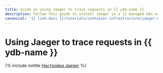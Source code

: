 ```yaml
---
title: Guide on using Jaeger to trace requests in {{ ydb-name }}
description: Follow this guide to install Jaeger in a {{ managed-k8s-name }} cluster and configure it to work with {{ ydb-full-name }}.
canonical: '{{ link-docs }}/tutorials/container-infrastructure/jaeger-over-ydb'
---
```


# Using Jaeger to trace requests in {{ ydb-name }}

{% include notitle [Настройка Jaeger](../../_tutorials/containers/jaeger-over-ydb.md) %}
